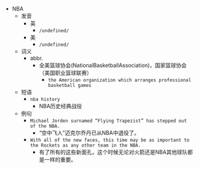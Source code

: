 - NBA
  - 发音
    - 英
      - `/undefined/`
    - 美
      - `/undefined/`
  - 词义
    - abbr.
      - 全美篮球协会(NationalBasketballAssociation)，国家篮球协会（美国职业篮球联赛）
        - `the American organization which arranges professional basketball games`
  - 短语
    - `nba history`
      - NBA历史经典战役 
  - 例句
    - `Michael Jorden surnamed “Flying Trapezist” has stepped out of the NBA.`
      - “空中飞人”迈克尔乔丹已从NBA中退役了。
    - `With all of the new faces, this time may be as important to the Rockets as any other team in the NBA.`
      - 有了所有的这些新面孔，这个时候无论对火箭还是NBA其他球队都是一样的重要。

